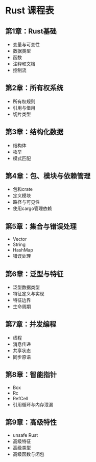 # Rust 课程表

## 第1章：Rust基础
- 变量与可变性
- 数据类型
- 函数
- 注释和文档
- 控制流

## 第2章：所有权系统
- 所有权规则
- 引用与借用
- 切片类型

## 第3章：结构化数据
- 结构体
- 枚举
- 模式匹配

## 第4章：包、模块与依赖管理
- 包和crate
- 定义模块
- 路径与可见性
- 使用cargo管理依赖

## 第5章：集合与错误处理
- Vector
- String
- HashMap
- 错误处理

## 第6章：泛型与特征
- 泛型数据类型
- 特征定义与实现
- 特征边界
- 生命周期

## 第7章：并发编程
- 线程
- 消息传递
- 共享状态
- 同步原语

## 第8章：智能指针
- Box<T>
- Rc<T>
- RefCell<T>
- 引用循环与内存泄漏

## 第9章：高级特性
- unsafe Rust
- 高级特征
- 高级类型
- 高级函数与闭包
